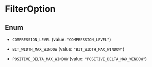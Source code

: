 

# FilterOption

## Enum


* `COMPRESSION_LEVEL` (value: `"COMPRESSION_LEVEL"`)

* `BIT_WIDTH_MAX_WINDOW` (value: `"BIT_WIDTH_MAX_WINDOW"`)

* `POSITIVE_DELTA_MAX_WINDOW` (value: `"POSITIVE_DELTA_MAX_WINDOW"`)



